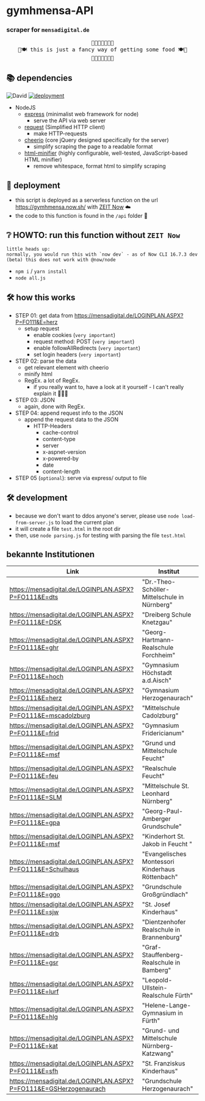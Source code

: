 # gymhmensa-API
### scraper for `mensadigital.de`
<pre style="text-align:center">
🍲🥘🥡🍛🍜🦐🥔
🍴🍽️ this is just a fancy way of getting some food 🍽️🍴
🍲🥘🥡🍛🍜🦐🥔
</pre>

## 📚 dependencies
![David](https://img.shields.io/david/philippd1/gymhmensa)
[![deployment](https://img.shields.io/badge/deployment-ZEIT%20Now-brightgreen)](https://gymhmensa.now.sh/)

- NodeJS
  - [express](https://www.npmjs.com/package/express) (minimalist web framework for node)
    - serve the API via web server
  - [request](https://www.npmjs.com/package/request) (Simplified HTTP client)
    - make HTTP-requests
  - [cheerio](https://www.npmjs.com/package/cheerio) (core jQuery designed specifically for the server)
    - simplify scraping the page to a readable format
  - [html-minifier](https://www.npmjs.com/package/html-minifier) (highly configurable, well-tested, JavaScript-based HTML minifier)
    - remove whitespace, format html to simplify scraping

## 🚀 deployment
- this script is deployed as a serverless function on the url <https://gymhmensa.now.sh/> with [ZEIT Now](https://zeit.co/) ☁️
- the code to this function is found in the `/api` folder 📁

## ❔ HOWTO: run this function without `ZEIT Now`
```
little heads up:
normally, you would run this with `now dev` - as of Now CLI 16.7.3 dev (beta) this does not work with @now/node
```
- `npm i` / `yarn install`
- `node all.js`

## 🛠️ how this works
- STEP 01: get data from <https://mensadigital.de/LOGINPLAN.ASPX?P=FO111&E=herz>
  - setup request
    - enable cookies (`very important`)
    - request method: POST (`very important`)
    - enable followAllRedirects (`very important`)
    - set login headers (`very important`)
- STEP 02: parse the data
  - get relevant element with cheerio
  - minify html
  - RegEx. a lot of RegEx.
    - if you really want to, have a look at it yourself - I can't really explain it 🧠🤯🧠
- STEP 03: JSON
  - again, done with RegEx.
- STEP 04: append request info to the JSON
  - append the request data to the JSON
    - HTTP-Headers
      - cache-control
      - content-type
      - server
      - x-aspnet-version
      - x-powered-by
      - date
      - content-length
- STEP 05 (`optional`): serve via express/ output to file

## 🛠️ development
- because we don't want to ddos anyone's server, please use `node load-from-server.js` to load the current plan
- it will create a file `test.html` in the root dir
- then, use `node parsing.js` for testing with parsing the file `test.html`

## bekannte Institutionen
Link | Institut
-|-
https://mensadigital.de/LOGINPLAN.ASPX?P=FO111&E=dts | "Dr.-Theo-Schöller-Mittelschule in Nürnberg"
https://mensadigital.de/LOGINPLAN.ASPX?P=FO111&E=DSK | "Dreiberg Schule Knetzgau"
https://mensadigital.de/LOGINPLAN.ASPX?P=FO111&E=ghr | "Georg-Hartmann-Realschule Forchheim"
https://mensadigital.de/LOGINPLAN.ASPX?P=FO111&E=hoch | "Gymnasium Höchstadt a.d.Aisch"
https://mensadigital.de/LOGINPLAN.ASPX?P=FO111&E=herz | "Gymnasium Herzogenaurach"
https://mensadigital.de/LOGINPLAN.ASPX?P=FO111&E=mscadolzburg | "Mittelschule Cadolzburg"
https://mensadigital.de/LOGINPLAN.ASPX?P=FO111&E=frid | "Gymnasium Fridericianum"
https://mensadigital.de/LOGINPLAN.ASPX?P=FO111&E=msf | "Grund und Mittelschule Feucht"
https://mensadigital.de/LOGINPLAN.ASPX?P=FO111&E=feu | "Realschule Feucht"
https://mensadigital.de/LOGINPLAN.ASPX?P=FO111&E=SLM | "Mittelschule St. Leonhard Nürnberg"
https://mensadigital.de/LOGINPLAN.ASPX?P=FO111&E=gpa | "Georg-Paul-Amberger Grundschule"
https://mensadigital.de/LOGINPLAN.ASPX?P=FO111&E=msf | "Kinderhort St. Jakob in Feucht "
https://mensadigital.de/LOGINPLAN.ASPX?P=FO111&E=Schulhaus | "Evangelisches Montessori Kinderhaus Röttenbach"
https://mensadigital.de/LOGINPLAN.ASPX?P=FO111&E=ggo | "Grundschule Großgründlach"
https://mensadigital.de/LOGINPLAN.ASPX?P=FO111&E=sjw | "St. Josef Kinderhaus"
https://mensadigital.de/LOGINPLAN.ASPX?P=FO111&E=drb | "Dientzenhofer Realschule in Brannenburg"
https://mensadigital.de/LOGINPLAN.ASPX?P=FO111&E=gsr | "Graf-Stauffenberg-Realschule in Bamberg"
https://mensadigital.de/LOGINPLAN.ASPX?P=FO111&E=lurf | "Leopold-Ullstein-Realschule Fürth"
https://mensadigital.de/LOGINPLAN.ASPX?P=FO111&E=hlg | "Helene-Lange-Gymnasium in Fürth"
https://mensadigital.de/LOGINPLAN.ASPX?P=FO111&E=kat | "Grund- und Mittelschule Nürnberg-Katzwang"
https://mensadigital.de/LOGINPLAN.ASPX?P=FO111&E=sfh | "St. Franziskus Kinderhaus"
https://mensadigital.de/LOGINPLAN.ASPX?P=FO111&E=GSHerzogenaurach | "Grundschule Herzogenaurach"
